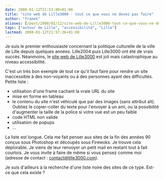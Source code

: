 ```yaml
---
date: 2008-01-12T21:53:00+01:00
title: "site web de Lille3000 - tout ce que vous ne devez pas faire"
author: "franek"
aliases: [/post/2008/01/12/site-web-de-Lille3000-tout-ce-que-vous-ne-devez-pas-faire-sur-un-site]
tags: ["autour de Lille", "accessibilité", "Lille"]
lastmod: 2008-01-12T21:57:36+01:00
---
```

Je suis le premier enthousiaste concernant la politique culturelle de la ville de Lille depuis quelques années. Lille2004 puis Lille3000 ont été de vrais succès. Néanmoins, le [site web de Lille3000](http://lille3000.com/) est joli mais catastrophique au niveau accessibilité.

C'est un très bon exemple de tout ce qu'il faut faire pour rendre un site inaccessible à des non-voyants ou à des personnes ayant des difficultés. Petite liste :

- utilisation d'une frame cachant la vraie URL du site
- mise en forme en tableau
- le contenu du site n'est véhiculé que par des images (sans attribut alt). Oubliez le copier-coller du texte pour l'envoyer à un ami, ou la possibilité d'augmenter la taille de la police si votre vue est un peu faible
- code HTML non valide
- utilisation de popups
- ...

La liste est longue. Cela me fait penser aux sites de la fin des années 90 conçus sous Photoshop et découpés sous Firewoks. Je trouve cela déplorable. Je viens de leur renvoyer un petit mail en restant tout à fait courtois. Je vous invite à faire de même si vous pensez comme moi (adresse de contact : contact@lille3000.com).

Je suis d'ailleurs à la recherche d'une liste noire des sites de ce type. Est-ce que cela existe ?
